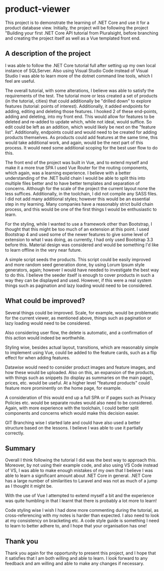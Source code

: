 # product-viewer

This project is to demonstrate the learning of .NET Core and use it for a product database view. Initially, the project will be following the project "Building your first .NET Core API tutorial from Pluralsight, before branching and creating the project itself as well as a Vue templated front end.

## A description of the project

I was able to follow the .NET Core tutorial full after setting up my own local instance of SQLServer. Also using Visual Studio Code instead of Visual Studio I was able to learn more of the dotnet command line tools, which I feel are useful.

The overall tutorial, with some alterations, I believe was able to satisfy the requirements of the test. The tutorial more or less created a set of products (in the tutorial, cities) that could additionally be "drilled down" to explore features (tutorial: points of interest). Additionally, it added endpoints for adding, editing and deleting those features. I hooked 2 of these end-points, adding and deleting, into my front end. This would allow for features to be deleted and re-added to update which, while not ideal, would suffice. So edit could be left as an addition, which would likely be next on the "feature list". Additionally, endpoints could and would need to be created for adding products themselves. As products could add features at the same time, this would take additional work, and again, would be the next part of this process. It would need some additional scoping for the best user flow to do this.

The front end of the project was built in Vue, and to extend myself and make it a more true SPA I used Vue Router for the routing components, which again, was a learning experience. I believe with a better understanding of the .NET build chain I would be able to split this into multiple files better and to have better templates and separation of concerns. Although for the scale of the project the current layout none the less suffices. Additionally, in the toolchain, I did not compile any SASS files. I did not add many additional styles; however this would be an essential step in my learning. Many companies have a reasonably strict build chain process, and this would be one of the first things I would be enthusiastic to learn.

For the styling, while I wanted to use a framework other than Bootstrap, I thought that this might be too much of an extension at this point. I used Bootstrap 4 and used some of the newer features to give some level of extension to what I was doing, as currently, I had only used Bootstrap 3.3 before this. Material design was considered and would be something I'd like to learn offline in the very near future.

A simple script seeds the products. This script could be easily improved and more random seed generation done, by using Lorum Ipsum style generators, again; however I would have needed to investigate the best way to do this. I believe the seeder itself is enough to cover products in such a way they can be displayed and used. However, if this were a real system things such as pagination and lazy loading would need to be considered.

## What could be improved?

Several things could be improved. Scale, for example, would be problematic for the current viewer, as mentioned above, things such as pagination or lazy loading would need to be considered.

Also considering user flow, the delete is automatic, and a confirmation of this action would indeed be worthwhile.

Styling wise, besides actual layout, transitions, which are reasonably simple to implement using Vue, could be added to the feature cards, such as a flip effect for when adding features.

Datawise would need to consider product images and feature images, and how these would be uploaded. Also on this, an expansion of the products, with things such as snippets (to display as summaries on the main page), prices, etc. would be useful. At a higher level "featured products" could feature more prominently on the home page, for example.

A consideration of this would end up a full SPA or if pages such as Privacy Policies etc. would be separate routes would also need to be considered. Again, with more experience with the toolchain, I could better split components and concerns which would make this decision easier.

GIT Branching wise I started late and could have also used a better structure based on the lessons. I believe I was able to use it partially correctly.

## Summary

Overall I think following the tutorial I did was the best way to approach this. Moreover, by not using their example code, and also using VS Code instead of VS, I was able to make enough mistakes of my own that I believe I was able to learn a significant amount about .NET Core in general. .NET Core has a large number of similarities to Laravel and was not as much of a jump as I thought it might be.

With the use of Vue I attempted to extend myself a bit and the experience was quite humbling in that I learnt that there is probably a lot more to learn!

Code styling wise I wish I had done more commenting during the tutorial, as cross-referencing with my notes is harder than expected. I also need to look at my consistency on bracketing etc. A code style guide is something I need to learn to better adhere to, and I hope that your organisation has one!

## Thank you

Thank you again for the opportunity to present this project, and I hope that it satisfies that I am both willing and able to learn. I look forward to any feedback and am willing and able to make any changes if necessary.
